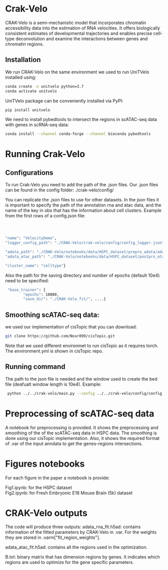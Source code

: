 # Crak-Velo

CRAK-Velo is a semi-mechanistic model that incorporates chromatin accessibility data into the estimation of RNA velocities. It offers biologically consistent estimates of developmental trajectories and enables precise cell-type deconvolution and examine the interactions between genes and chromatin regions.

## Installation
We run CRAK-Velo on the same environment we used to run UniTVelo installed using:

```bash
conda create -n unitvelo python=3.7
conda activate unitvelo
```

UniTVelo package can be conveniently installed via PyPI:

```bash
pip install unitvelo

```

We need to install pybedtools to intersect the regions in scATAC-seq data with genes in scRNA-seq data:

```bash
conda install --channel conda-forge --channel bioconda pybedtools
```

# Running Crak-Velo
## Configurations
To run Crak-Velo you need to add the path of the .json files. Our .json files can be found in the config folder: 
./crak-velo/config/

You can replicate the .json files to use for other datasets. In the json files it is important to specify the path of the annotation rna and atac data, and the name of the key in obs that has the information about cell clusters.
Example from the first rows of a config.json file:
```bash



"name": "VelocityDemo",
"logger_config_path": "./CRAK-Velo/crak-velo/config/config_logger.json",

"adata_path": "./CRAK-Velo/notebooks/data/HSPC_dataset/prepro_adata/adata_rna_prepro.h5ad",
"adata_atac_path": "./CRAK-Velo/notebooks/data/HSPC_dataset/postpro_atac_adata/adata_atac_postpro.h5ad",

"cluster_name": "celltype"}
```
Also the path for the saving directory and number of epochs (default 10e4) need to be specified:
```bash
 "base_trainer": {
        "epochs": 10000,
        "save_dir": "./CRAK-Velo_fit/", ....}
```
## Smoothing scATAC-seq data:
we used our implementation of cisTopic that you can download:
```bash
git clone https://github.com/Nour899/cisTopic.git
```
 Note that we used different environmet to run cisTopic as it requires torch. The environment.yml is shown in cisTopic repo.


## Running command
The path to the json file is needed and the window used to create the bed file (deafualt window length is 10e4).
Example:
```bash
 python ../../crak-velo/main.py --config ../../crak-velo/config/config_main_HSPC.json --w 10000
```

# Preprocessing of scATAC-seq data
 A notebook for preprocessing is provided. It shows the preprocessing and smoothing of the of the scATAC-seq data in HSPC data. The smoothing is done using our cisTopic implementation. Also, it shows the required format of .var of the input anndata to get the genes-regions intersections.

# Figures notebooks
For each figure in the paper a notebook is provide:

Fig1.ipynb: for the HSPC dataset  
Fig2.ipynb: for Fresh Embryonic E18 Mouse Brain (5k) dataset

# CRAK-Velo outputs
The code will produce three outputs:
adata_rna_fit.h5ad: contains information of the fitted parameters by CRAK-Velo in .var. For the weights they are stored in .varm["fit_region_weights"].

adata_atac_fit.h5ad: contains all the regions used in the optimization.

B.txt: binary matrix that has dimension regions by genes. It indicates which regions are used to optimize for the gene specific parameters.




